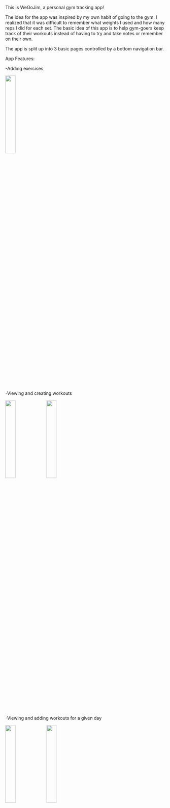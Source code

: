 This is WeGoJim, a personal gym tracking app!



The idea for the app was inspired by my own habit of going to the gym. I realized that it was difficult to remember what weights I used and how many reps I did for each set. The basic idea of this app is to help gym-goers keep track of their workouts instead of having to try and take notes or remember on their own. 

The app is split up into 3 basic pages controlled by a bottom navigation bar. 

App Features:

-Adding exercises

<img src="https://user-images.githubusercontent.com/42897266/186127854-55b1bc91-e12b-4f0e-ae33-cf0d97b37475.png" width=25% height=25%>

-Viewing and creating workouts

<img src="https://user-images.githubusercontent.com/42897266/186128828-0e646b42-d64b-4cfa-b194-a52ad30abf41.png" width=25% height=25%> <img src="https://user-images.githubusercontent.com/42897266/186128950-46180ffa-867c-4cd0-a174-33d8e002511f.png" width=25% height=25%>

-Viewing and adding workouts for a given day

<img src="https://user-images.githubusercontent.com/42897266/186129529-9ae84b1b-d9e2-4886-b775-47b4faf1eb5a.png" width=25% height=25%> <img src="https://user-images.githubusercontent.com/42897266/186129619-7299f8bf-b902-41c9-9e64-5f1ea02b3cff.png)" width=25% height=25%>
